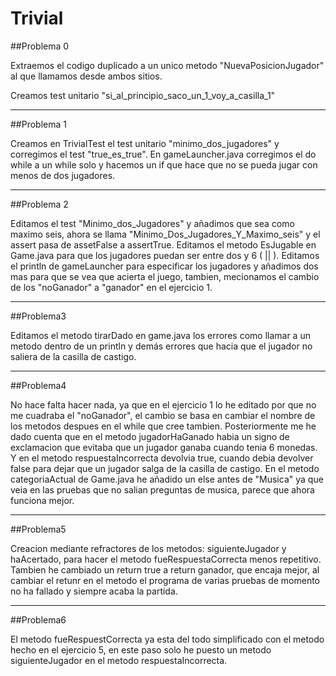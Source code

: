# Trivial

##Problema 0 

Extraemos el codigo duplicado a un unico metodo "NuevaPosicionJugador"
al que llamamos desde ambos sitios.

Creamos test unitario "si_al_principio_saco_un_1_voy_a_casilla_1"

***
##Problema 1 

Creamos en TrivialTest el test unitario "minimo_dos_jugadores" y corregimos el test "true_es_true".
En gameLauncher.java corregimos el do while a un while solo y hacemos un if que hace que no se pueda jugar con menos de dos jugadores.  

***
##Problema 2

Editamos el test "Minimo_dos_Jugadores" y añadimos que sea como maximo seis, ahora se llama "Minimo_Dos_Jugadores_Y_Maximo_seis" y el assert pasa de assetFalse a assertTrue.
Editamos el metodo EsJugable en Game.java para que los jugadores puedan ser entre dos y 6 ( || ).
Editamos el println de gameLauncher para especificar los jugadores y añadimos dos mas para que se vea que acierta el juego, tambien, mecionamos el cambio de los "noGanador" a "ganador" en el ejercicio 1.

***
##Problema3

Editamos el metodo tirarDado en game.java los errores como llamar a un metodo dentro de un println y demás errores que hacia que el jugador no saliera de la casilla de castigo.

***
##Problema4

No hace falta hacer nada, ya que en el ejercicio 1 lo he editado por que no me cuadraba el "noGanador", el cambio se basa en cambiar el nombre de los metodos despues en el while que cree tambien. 
Posteriormente me he dado cuenta que en el metodo jugadorHaGanado habia un signo de exclamacion que evitaba que un jugador ganaba cuando tenia 6 monedas.
Y en el metodo respuestaIncorrecta devolvia true, cuando debia devolver false para dejar que un jugador salga de la casilla de castigo. 
En el metodo categoriaActual de Game.java he añadido un else antes de "Musica" ya que veia en las pruebas que no salian preguntas de musica, parece que ahora funciona mejor.

***
##Problema5

Creacion mediante refractores de los metodos: siguienteJugador y haAcertado, para hacer el metodo fueRespuestaCorrecta menos repetitivo.
Tambien he cambiado un return true a return ganador, que encaja mejor, al cambiar el retunr en el metodo el programa de varias pruebas de momento no ha fallado y siempre acaba la partida.

***
##Problema6

El metodo fueRespuestCorrecta ya esta del todo simplificado con el metodo hecho en el ejercicio 5, en este paso solo he puesto un metodo siguienteJugador en el metodo respuestaIncorrecta.
